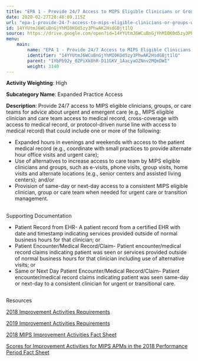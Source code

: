 ```yaml
---
title: "EPA 1 - Provide 24/7 Access to MIPS Eligible Clinicians or Groups Who Have Real-Time Access to Patient's Medical Record"
date: 2020-02-27T20:48:09.115Z
url: "epa-1-provide-24-7-access-to-mips-eligible-clinicians-or-groups-who-have-real-time-access-to-patient.md"
id: 14YYUtmJ6WCuBnGjYhMI0KOd5zy3PhwAK2HsdGBjt1lQ
source: https://drive.google.com/open?id=14YYUtmJ6WCuBnGjYhMI0KOd5zy3PhwAK2HsdGBjt1lQ
menu:
    main:
        name: "EPA 1 - Provide 24/7 Access to MIPS Eligible Clinicians or Groups Who Have Real-Time Access to Patient's Medical Record"
        identifier: "14YYUtmJ6WCuBnGjYhMI0KOd5zy3PhwAK2HsdGBjt1lQ"
        parent: "1YbPb92y_0ZPiXk8hR-D11GKV_1AacyaOZNnv2MQmDWI"
        weight: 3140
---
```









**Activity Weighting**: High

**Subcategory Name**: Expanded Practice Access

**Description**: Provide 24/7 access to MIPS eligible clinicians, groups, or care teams for advice about urgent and emergent care (e.g., MIPS eligible clinician and care team access to medical record, cross-coverage with access to medical record, or protocol-driven nurse line with access to medical record) that could include one or more of the following:

* Expanded hours in evenings and weekends with access to the patient medical record (e.g., coordinate with small practices to provide alternate hour office visits and urgent care);
* Use of alternatives to increase access to care team by MIPS eligible clinicians and groups, such as e-visits, phone visits, group visits, home visits and alternate locations (e.g., senior centers and assisted living centers); and/or
* Provision of same-day or next-day access to a consistent MIPS eligible clinician, group or care team when needed for urgent care or transition management.







## 

Supporting Documentation

* Patient Record from EHR- A patient record from a certified EHR with date and timestamp indicating services provided outside of normal business hours for that clinician; or
* Patient Encounter/Medical Record/Claim- Patient encounter/medical record claims indicating patient was seen or services provided outside of normal business hours for that clinician including use of alternative visits; or
* Same or Next Day Patient Encounter/Medical Record/Claim- Patient encounter/medical record claims indicating patient was seen same-day or next-day to a consistent clinician for urgent or transitional care.







## 

Resources

[2018 Improvement Activities Requirements](https://qpp.cms.gov/mips/improvement-activities?py=2018)

[2019 Improvement Activities Requirements](https://qpp.cms.gov/mips/improvement-activities?py=2019)

[2018 MIPS Improvement Activities Fact Sheet](https://qpp.cms.gov/resource/2018%20MIPS%20Improvement%20Activities%20Fact%20Sheet)

[Scores for Improvement Activities for MIPS APMs in the 2018 Performance Period Fact Sheet](https://qpp.cms.gov/resource/2018%20MIPS%20APMs%20improvement%20Activities%20scores%20fact%20sheet)

